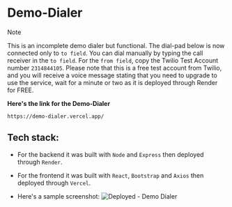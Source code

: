 # Demo-Dialer

> [!Note]
> This is an incomplete demo dialer but functional. The dial-pad below is now connected only to `to field`.
> You can dial manually by typing the call receiver in the `to field`.
> For the `from field`, copy the Twilio Test Account number `2314844105`.
> Please note that this is a free test account from Twilio, and you will receive a voice message stating that you need to upgrade to use the service, wait for a minute or two as it is deployed through Render for FREE.

**Here's the link for the Demo-Dialer**
```
https://demo-dialer.vercel.app/
```

## Tech stack:
 - For the backend it was built with `Node` and `Express` then deployed through `Render`.
 - For the frontend it was built with `React`, `Bootstrap` and `Axios` then deployed through `Vercel`.

 - Here's a sample screenshot:
![Deployed - Demo Dialer](https://github.com/rprinceroger/tasks/assets/138009208/92559658-2f97-47d5-8108-bc4e978d4158)
